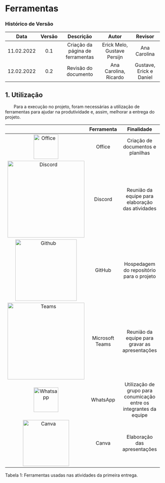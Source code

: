 # Ferramentas

### Histórico de Versão

|  Data  | Versão | Descrição | Autor | Revisor | 
| :----: | :----: | :-------: | :---: | :-------: | 
| 11.02.2022 | 0.1 | Criação da página de ferramentas | Erick Melo, Gustave Persijn | Ana Carolina | 
| 12.02.2022 | 0.2 | Revisão do documento | Ana Carolina, Ricardo | Gustave, Erick e Daniel | 


## 1. Utilização

&emsp;&emsp;Para a execução no projeto, foram necessárias a utilização de ferramentas para ajudar na produtividade e, assim, melhorar a entrega do projeto.

| | Ferramenta | Finalidade |
| :------: | :----------: | :---------------------------------------------------: |
| <img src="https://user-images.githubusercontent.com/49570180/152993556-2a4bb75e-4c34-4da5-929a-ef3b006370e4.png" width="80" title="Office">| Office | Criação de documentos e planilhas |
| <img src="https://user-images.githubusercontent.com/49570180/152992805-6ce0198e-ae72-42ce-a521-46f43d90c0c4.png" width="250" title="Discord">| Discord | Reunião da equipe para elaboração das atividades |
| <img src="https://user-images.githubusercontent.com/49570180/152992872-979c7996-a495-410e-bdc9-71509b246191.png" width="200" title="Github">| GitHub | Hospedagem do repositório para o projeto |
| <img src="https://user-images.githubusercontent.com/49570180/152992930-c5d81a68-9079-4aa7-8ae0-5d396bb4f7b3.png" width="250" title="Teams">| Microsoft Teams | Reunião da equipe para gravar as apresentações |
| <img src="https://user-images.githubusercontent.com/49570180/152993518-9767e165-c8d4-449a-8206-bcb689f4a982.png" width="80" title="Whatsapp">| WhatsApp | Utilização de grupo para conumicação entre os integrantes da equipe |
| <img src="https://user-images.githubusercontent.com/49570180/152993039-9dce211b-0d20-4fb1-9965-f0ed6ad7d9f7.png" width="150" title="Canva">| Canva | Elaboração das apresentações |

<figcaption>Tabela 1: Ferramentas usadas nas atividades da primeira entrega.</figcaption>